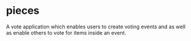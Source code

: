 # pieces
A vote application which enables users to create voting events and as well as enable others to vote for items inside an event.

